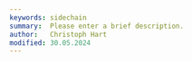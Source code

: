 ```yaml
---
keywords: sidechain
summary:  Please enter a brief description.
author:   Christoph Hart
modified: 30.05.2024
---
```

